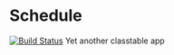# Schedule
[![Build Status](https://travis-ci.org/B515/Schedule.svg?branch=master)](https://travis-ci.org/B515/Schedule)
Yet another classtable app
